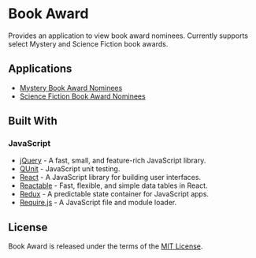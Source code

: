 # Book Award

Provides an application to view book award nominees. Currently supports select Mystery and Science Fiction book awards.

## Applications

* [Mystery Book Award Nominees](https://rawgit.com/jmthompson2015/bookaward/master/src/main/html/BookAward.html)
* [Science Fiction Book Award Nominees](https://rawgit.com/jmthompson2015/bookaward/master/src/main/html/SciFiBookAward.html)

## Built With

### JavaScript

* [jQuery](https://jquery.com/) - A fast, small, and feature-rich JavaScript library.
* [QUnit](https://qunitjs.com/) - JavaScript unit testing.
* [React](https://facebook.github.io/react/) - A JavaScript library for building user interfaces.
* [Reactable](https://glittershark.github.io/reactable/) - Fast, flexible, and simple data tables in React.
* [Redux](https://redux.js.org/) - A predictable state container for JavaScript apps.
* [Require.js](https://requirejs.org/) - A JavaScript file and module loader.

## License

Book Award is released under the terms of the [MIT License](https://github.com/jmthompson2015/bookaward/blob/master/LICENSE.txt).
